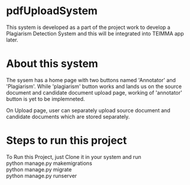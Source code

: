 # pdfUploadSystem
This system is developed as a part of the project work to develop a Plagiarism Detection System and this will be integrated into TEIMMA app later.

# About this system
The sysem has a home page with two buttons named 'Annotator' and 'Plagiarism'. While 'plagiarism' button works and lands us on the source document and candidate document upload page, working of 'annotator' button is yet to be implemneted.

On Upload page, user can separately upload source document and candidate documents which are stored separately.

# Steps to run this project
To Run this Project, just Clone it in your system and run   
python manage.py makemigrations   
python manage.py migrate   
python manage.py runserver   
